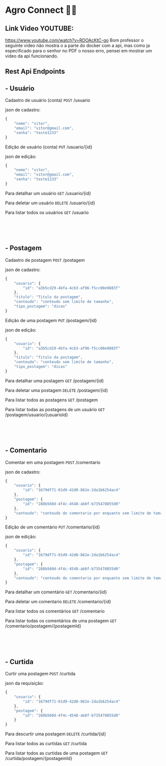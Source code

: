 # Agro Connect 🍃🌐

## Link Video YOUTUBE:
https://www.youtube.com/watch?v=RDOAcKtC-go
Bom professor o seguinte video não mostra o a parte do docker com a api, mas como ja especificado para o senhor no PDF o nosso erro, pensei em mostrar um video da api funcionando.

## Rest Api Endpoints

## - Usuário 

Cadastro de usuário (conta)
`POST` /usuario

json de cadastro:
```js
{
	"nome": "vitor",
	"email": "vitor@gmail.com",
	"senha": "teste1233"
}
```

Edição de usuário (conta)
`PUT` /usuario/{id}

json de edição:
```js
{
	"nome": "vitor",
	"email": "vitor@gmail.com",
	"senha": "teste1233"
}
```

Para detalhar um usuário
`GET` /usuario/{id}

Para deletar um usuário
`DELETE` /usuario/{id}

Para listar todos os usuários
`GET` /usuario


<br />
<br />
<br />

## - Postagem 

Cadastro de postagem 
`POST` /postagem

json de cadastro:
```js
{
	"usuario": {
		"id": "a3b5cd29-4bfa-4cb3-af96-f5cc00e9883f"
	},
	"titulo": "Titulo da postagem",
	"conteudo": "conteudo sem limite de tamanho",
	"tipo_postagem": "dicas"
}
```

Edição de uma postagem
`PUT` /postagem/{id}

json de edição:
```js
{
	"usuario": {
		"id": "a3b5cd29-4bfa-4cb3-af96-f5cc00e9883f"
	},
	"titulo": "Titulo da postagem",
	"conteudo": "conteudo sem limite de tamanho",
	"tipo_postagem": "dicas"
}
```

Para detalhar uma postagem
`GET` /postagem/{id}

Para deletar uma postagem
`DELETE` /postagem/{id}

Para listar todos as postagens
`GET` /postagem

Para listar todas as postagens de um usuário
`GET` /postagem/usuario/{usuarioId}


<br />
<br />
<br />


## - Comentario 

Comentar em uma postagem
`POST` /comentario

json de cadastro:
```js
{
	"usuario": {
		"id": "1679df71-01d9-42d8-862e-2da1b6254ac4"
	},
 	"postagem": {
		"id": "288b560d-4f4c-4548-ab8f-b735478855d0"
	},
	"conteudo": "conteudo do comentario por enquanto sem limite de tamanho"
}
```

Edição de um comentário
`PUT` /comentario/{id}

json de edição:
```js
{
	"usuario": {
		"id": "1679df71-01d9-42d8-862e-2da1b6254ac4"
	},
 	"postagem": {
		"id": "288b560d-4f4c-4548-ab8f-b735478855d0"
	},
	"conteudo": "conteudo do comentario por enquanto sem limite de tamanho"
}
```

Para detalhar um comentário
`GET` /comentario/{id}

Para deletar um comentario
`DELETE` /comentario/{id}

Para listar todos os comentários
`GET` /comentario

Para listar todas os comentários de uma postagem
`GET` /comentario/postagem/{postagemId}




<br />
<br />
<br />

## - Curtida

Curtir uma postagem
`POST` /curtida

json da requisição:
```js
{
	"usuario": {
		"id": "1679df71-01d9-42d8-862e-2da1b6254ac4"
	},
	"postagem": {
		"id": "288b560d-4f4c-4548-ab8f-b735478855d0"
	}
}
```

Para descurtir uma postagem
`DELETE` /curtida/{id}


Para listar todos as curtidas
`GET` /curtida

Para listar todos as curtidas de uma postagem
`GET` /curtida/postagem/{postagemId}
